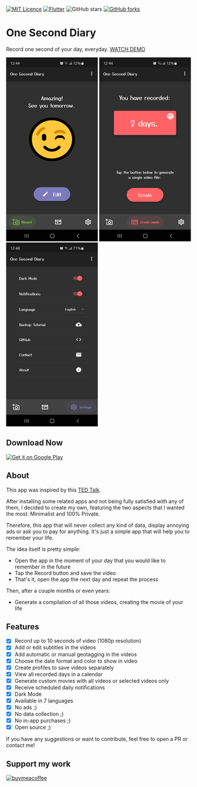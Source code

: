 [![MIT Licence](https://badges.frapsoft.com/os/mit/mit.svg?v=103)](https://opensource.org/licenses/mit-license.php)
[![Flutter](https://img.shields.io/badge/Made%20with-Flutter-blue.svg)](https://flutter.dev/)
![GitHub stars](https://img.shields.io/github/stars/KyleKun/one_second_diary?style=flat)
[![GitHub forks](https://img.shields.io/github/forks/KyleKun/one_second_diary?style=flat)](https://github.com/KyleKun/one_second_diary/fork)

# One Second Diary

Record one second of your day, everyday. [WATCH DEMO](https://youtu.be/aufjN9URLFI)

<img src="/fastlane/metadata/android/en-US/images/phoneScreenshots/1.png" width="250" height="500"> <img src="/fastlane/metadata/android/en-US/images/phoneScreenshots/2.png" width="250" height="500"> <img src="/fastlane/metadata/android/en-US/images/phoneScreenshots/3.png" width="250" height="500">

## Download Now

<a href='https://play.google.com/store/apps/details?id=com.kylekun.one_second_diary&pcampaignid=pcampaignidMKT-Other-global-all-co-prtnr-py-PartBadge-Mar2515-1'><img alt='Get it on Google Play' src='https://play.google.com/intl/en_us/badges/static/images/badges/en_badge_web_generic.png'/></a>


## About

This app was inspired by this [TED Talk](https://www.ted.com/talks/cesar_kuriyama_one_second_every_day).

After installing some related apps and not being fully satisfied with any of them, I decided to create my own, featuring the two aspects that I wanted the most: Minimalist and 100% Private. 

Therefore, this app that will never collect any kind of data, display annoying ads or ask you to pay for anything. It's just a simple app that will help you to remember your life.

The idea itself is pretty simple:
 - Open the app in the moment of your day that you would like to remember in the future
 - Tap the Record button and save the video
 - That's it, open the app the next day and repeat the process

Then, after a couple months or even years:
 - Generate a compilation of all those videos, creating the movie of your life


## Features

- [X] Record up to 10 seconds of video (1080p resolution)
- [X] Add or edit subtitles in the videos
- [X] Add automatic or manual geotagging in the videos
- [X] Choose the date format and color to show in video
- [X] Create profiles to save videos separately
- [X] View all recorded days in a calendar
- [X] Generate custom movies with all videos or selected videos only
- [X] Receive scheduled daily notifications
- [X] Dark Mode
- [X] Available in 7 languages
- [X] No ads ;)
- [X] No data collection ;)
- [X] No in-app purchases ;)
- [X] Open source ;)

If you have any suggestions or want to contribute, feel free to open a PR or contact me!

## Support my work

[![buymeacoffee](https://user-images.githubusercontent.com/835641/60540201-fcd7fa00-9ce4-11e9-87ec-1e98568e9f58.png)](https://www.buymeacoffee.com/kylekun)